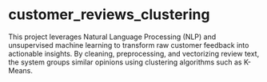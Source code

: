 # customer_reviews_clustering
This project leverages Natural Language Processing (NLP) and unsupervised machine learning to transform raw customer feedback into actionable insights. By cleaning, preprocessing, and vectorizing review text, the system groups similar opinions using clustering algorithms such as K-Means.
